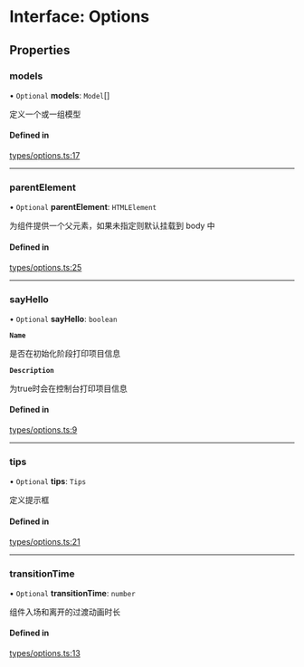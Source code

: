 # Interface: Options

## Properties

### models

• `Optional` **models**: `Model`[]

定义一个或一组模型

#### Defined in

[types/options.ts:17](https://github.com/oh-my-live2d/oh-my-live2d/blob/3b3ab99/src/types/options.ts#L17)

___

### parentElement

• `Optional` **parentElement**: `HTMLElement`

为组件提供一个父元素，如果未指定则默认挂载到 body 中

#### Defined in

[types/options.ts:25](https://github.com/oh-my-live2d/oh-my-live2d/blob/3b3ab99/src/types/options.ts#L25)

___

### sayHello

• `Optional` **sayHello**: `boolean`

**`Name`**

是否在初始化阶段打印项目信息

**`Description`**

为true时会在控制台打印项目信息

#### Defined in

[types/options.ts:9](https://github.com/oh-my-live2d/oh-my-live2d/blob/3b3ab99/src/types/options.ts#L9)

___

### tips

• `Optional` **tips**: `Tips`

定义提示框

#### Defined in

[types/options.ts:21](https://github.com/oh-my-live2d/oh-my-live2d/blob/3b3ab99/src/types/options.ts#L21)

___

### transitionTime

• `Optional` **transitionTime**: `number`

组件入场和离开的过渡动画时长

#### Defined in

[types/options.ts:13](https://github.com/oh-my-live2d/oh-my-live2d/blob/3b3ab99/src/types/options.ts#L13)
